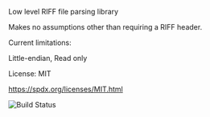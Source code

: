 Low level RIFF file parsing library

Makes no assumptions other than requiring a RIFF header.

Current limitations:

  Little-endian, Read only

License: MIT

  https://spdx.org/licenses/MIT.html

![Build Status](https://github.com/daniel-kelley/libriffr/workflows/Build/badge.svg)
